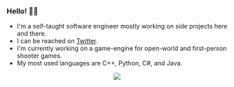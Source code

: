 ### Hello! 👋🏻

- I'm a self-taught software engineer mostly working on side projects here and there.
- I can be reached on [Twitter](https://twitter.com/ifarbod).
- I'm currently working on a game-engine for open-world and first-person shooter games.
- My most used languages are C++, Python, C#, and Java.

<p align="center">
  <img src="https://github-readme-stats.vercel.app/api?username=ifarbod&show_icons=true&count_private=true&include_all_commits=true&theme=synthwave" />
</p>
